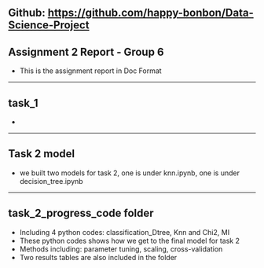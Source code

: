 ## Github: https://github.com/happy-bonbon/Data-Science-Project ##

## Assignment 2 Report - Group 6 ##
- This is the assignment report in Doc Format

---

## task_1 ##
- 

---

## Task 2 model ##
- we built two models for task 2, one is under knn.ipynb, one is under decision_tree.ipynb

---

## task_2_progress_code folder ##
- Including 4 python codes: classification_Dtree, Knn and Chi2, MI 
- These python codes shows how we get to the final model for task 2
- Methods including: parameter tuning, scaling, cross-validation
- Two results tables are also included in the folder


